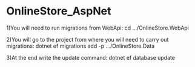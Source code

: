 # OnlineStore_AspNet

1)You will need to run migrations from WebApi: 
cd .../OnlineStore.WebApi

2)You will go to the project from where you will need to carry out migrations: 
dotnet ef migrations add <Name-Migrations or init> -p .../OnlineStore.Data

3)At the end write the update command: 
dotnet ef database update
